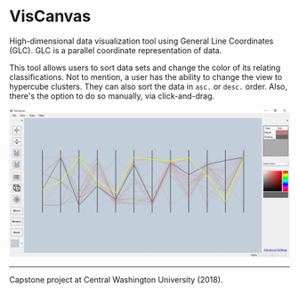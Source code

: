 # VisCanvas

High-dimensional data visualization tool using General Line Coordinates (GLC). GLC is a parallel coordinate representation of data.

This tool allows users to sort data sets and change the color of its relating classifications. Not to mention, a user has the
ability to change the view to hypercube clusters. They can also sort the data in `asc.` or `desc.` order. Also, there's the option
to do so manually, via click-and-drag.

![optional text](docs/image/viscanvas.jpg)

---

Capstone project at Central Washington University (2018).
